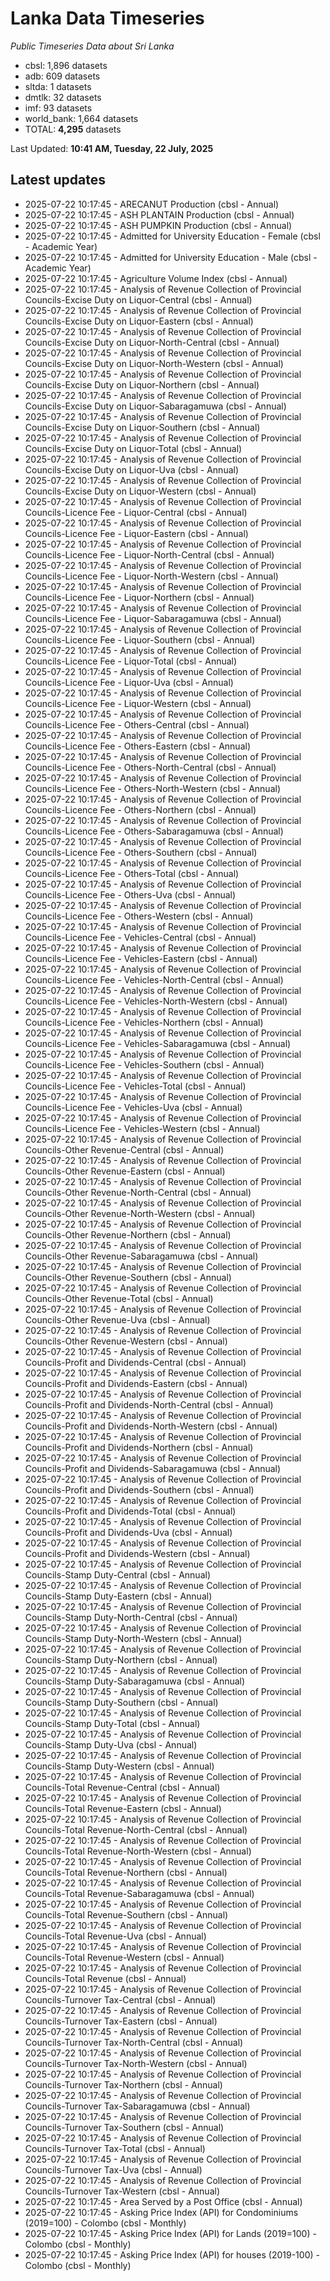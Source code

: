 # Lanka Data Timeseries
*Public Timeseries Data about Sri Lanka*

* cbsl: 1,896 datasets
* adb: 609 datasets
* sltda: 1 datasets
* dmtlk: 32 datasets
* imf: 93 datasets
* world_bank: 1,664 datasets
* TOTAL: **4,295** datasets

Last Updated: **10:41 AM, Tuesday, 22 July, 2025**

## Latest updates

* 2025-07-22 10:17:45 - ARECANUT Production (cbsl - Annual)
* 2025-07-22 10:17:45 - ASH PLANTAIN Production (cbsl - Annual)
* 2025-07-22 10:17:45 - ASH PUMPKIN Production (cbsl - Annual)
* 2025-07-22 10:17:45 - Admitted for University Education - Female (cbsl - Academic Year)
* 2025-07-22 10:17:45 - Admitted for University Education - Male (cbsl - Academic Year)
* 2025-07-22 10:17:45 - Agriculture Volume Index (cbsl - Annual)
* 2025-07-22 10:17:45 - Analysis of Revenue Collection of Provincial Councils-Excise Duty on Liquor-Central (cbsl - Annual)
* 2025-07-22 10:17:45 - Analysis of Revenue Collection of Provincial Councils-Excise Duty on Liquor-Eastern (cbsl - Annual)
* 2025-07-22 10:17:45 - Analysis of Revenue Collection of Provincial Councils-Excise Duty on Liquor-North-Central (cbsl - Annual)
* 2025-07-22 10:17:45 - Analysis of Revenue Collection of Provincial Councils-Excise Duty on Liquor-North-Western (cbsl - Annual)
* 2025-07-22 10:17:45 - Analysis of Revenue Collection of Provincial Councils-Excise Duty on Liquor-Northern (cbsl - Annual)
* 2025-07-22 10:17:45 - Analysis of Revenue Collection of Provincial Councils-Excise Duty on Liquor-Sabaragamuwa (cbsl - Annual)
* 2025-07-22 10:17:45 - Analysis of Revenue Collection of Provincial Councils-Excise Duty on Liquor-Southern (cbsl - Annual)
* 2025-07-22 10:17:45 - Analysis of Revenue Collection of Provincial Councils-Excise Duty on Liquor-Total (cbsl - Annual)
* 2025-07-22 10:17:45 - Analysis of Revenue Collection of Provincial Councils-Excise Duty on Liquor-Uva (cbsl - Annual)
* 2025-07-22 10:17:45 - Analysis of Revenue Collection of Provincial Councils-Excise Duty on Liquor-Western (cbsl - Annual)
* 2025-07-22 10:17:45 - Analysis of Revenue Collection of Provincial Councils-Licence Fee - Liquor-Central (cbsl - Annual)
* 2025-07-22 10:17:45 - Analysis of Revenue Collection of Provincial Councils-Licence Fee - Liquor-Eastern (cbsl - Annual)
* 2025-07-22 10:17:45 - Analysis of Revenue Collection of Provincial Councils-Licence Fee - Liquor-North-Central (cbsl - Annual)
* 2025-07-22 10:17:45 - Analysis of Revenue Collection of Provincial Councils-Licence Fee - Liquor-North-Western (cbsl - Annual)
* 2025-07-22 10:17:45 - Analysis of Revenue Collection of Provincial Councils-Licence Fee - Liquor-Northern (cbsl - Annual)
* 2025-07-22 10:17:45 - Analysis of Revenue Collection of Provincial Councils-Licence Fee - Liquor-Sabaragamuwa (cbsl - Annual)
* 2025-07-22 10:17:45 - Analysis of Revenue Collection of Provincial Councils-Licence Fee - Liquor-Southern (cbsl - Annual)
* 2025-07-22 10:17:45 - Analysis of Revenue Collection of Provincial Councils-Licence Fee - Liquor-Total (cbsl - Annual)
* 2025-07-22 10:17:45 - Analysis of Revenue Collection of Provincial Councils-Licence Fee - Liquor-Uva (cbsl - Annual)
* 2025-07-22 10:17:45 - Analysis of Revenue Collection of Provincial Councils-Licence Fee - Liquor-Western (cbsl - Annual)
* 2025-07-22 10:17:45 - Analysis of Revenue Collection of Provincial Councils-Licence Fee - Others-Central (cbsl - Annual)
* 2025-07-22 10:17:45 - Analysis of Revenue Collection of Provincial Councils-Licence Fee - Others-Eastern (cbsl - Annual)
* 2025-07-22 10:17:45 - Analysis of Revenue Collection of Provincial Councils-Licence Fee - Others-North-Central (cbsl - Annual)
* 2025-07-22 10:17:45 - Analysis of Revenue Collection of Provincial Councils-Licence Fee - Others-North-Western (cbsl - Annual)
* 2025-07-22 10:17:45 - Analysis of Revenue Collection of Provincial Councils-Licence Fee - Others-Northern (cbsl - Annual)
* 2025-07-22 10:17:45 - Analysis of Revenue Collection of Provincial Councils-Licence Fee - Others-Sabaragamuwa (cbsl - Annual)
* 2025-07-22 10:17:45 - Analysis of Revenue Collection of Provincial Councils-Licence Fee - Others-Southern (cbsl - Annual)
* 2025-07-22 10:17:45 - Analysis of Revenue Collection of Provincial Councils-Licence Fee - Others-Total (cbsl - Annual)
* 2025-07-22 10:17:45 - Analysis of Revenue Collection of Provincial Councils-Licence Fee - Others-Uva (cbsl - Annual)
* 2025-07-22 10:17:45 - Analysis of Revenue Collection of Provincial Councils-Licence Fee - Others-Western (cbsl - Annual)
* 2025-07-22 10:17:45 - Analysis of Revenue Collection of Provincial Councils-Licence Fee - Vehicles-Central (cbsl - Annual)
* 2025-07-22 10:17:45 - Analysis of Revenue Collection of Provincial Councils-Licence Fee - Vehicles-Eastern (cbsl - Annual)
* 2025-07-22 10:17:45 - Analysis of Revenue Collection of Provincial Councils-Licence Fee - Vehicles-North-Central (cbsl - Annual)
* 2025-07-22 10:17:45 - Analysis of Revenue Collection of Provincial Councils-Licence Fee - Vehicles-North-Western (cbsl - Annual)
* 2025-07-22 10:17:45 - Analysis of Revenue Collection of Provincial Councils-Licence Fee - Vehicles-Northern (cbsl - Annual)
* 2025-07-22 10:17:45 - Analysis of Revenue Collection of Provincial Councils-Licence Fee - Vehicles-Sabaragamuwa (cbsl - Annual)
* 2025-07-22 10:17:45 - Analysis of Revenue Collection of Provincial Councils-Licence Fee - Vehicles-Southern (cbsl - Annual)
* 2025-07-22 10:17:45 - Analysis of Revenue Collection of Provincial Councils-Licence Fee - Vehicles-Total (cbsl - Annual)
* 2025-07-22 10:17:45 - Analysis of Revenue Collection of Provincial Councils-Licence Fee - Vehicles-Uva (cbsl - Annual)
* 2025-07-22 10:17:45 - Analysis of Revenue Collection of Provincial Councils-Licence Fee - Vehicles-Western (cbsl - Annual)
* 2025-07-22 10:17:45 - Analysis of Revenue Collection of Provincial Councils-Other Revenue-Central (cbsl - Annual)
* 2025-07-22 10:17:45 - Analysis of Revenue Collection of Provincial Councils-Other Revenue-Eastern (cbsl - Annual)
* 2025-07-22 10:17:45 - Analysis of Revenue Collection of Provincial Councils-Other Revenue-North-Central (cbsl - Annual)
* 2025-07-22 10:17:45 - Analysis of Revenue Collection of Provincial Councils-Other Revenue-North-Western (cbsl - Annual)
* 2025-07-22 10:17:45 - Analysis of Revenue Collection of Provincial Councils-Other Revenue-Northern (cbsl - Annual)
* 2025-07-22 10:17:45 - Analysis of Revenue Collection of Provincial Councils-Other Revenue-Sabaragamuwa (cbsl - Annual)
* 2025-07-22 10:17:45 - Analysis of Revenue Collection of Provincial Councils-Other Revenue-Southern (cbsl - Annual)
* 2025-07-22 10:17:45 - Analysis of Revenue Collection of Provincial Councils-Other Revenue-Total (cbsl - Annual)
* 2025-07-22 10:17:45 - Analysis of Revenue Collection of Provincial Councils-Other Revenue-Uva (cbsl - Annual)
* 2025-07-22 10:17:45 - Analysis of Revenue Collection of Provincial Councils-Other Revenue-Western (cbsl - Annual)
* 2025-07-22 10:17:45 - Analysis of Revenue Collection of Provincial Councils-Profit and Dividends-Central (cbsl - Annual)
* 2025-07-22 10:17:45 - Analysis of Revenue Collection of Provincial Councils-Profit and Dividends-Eastern (cbsl - Annual)
* 2025-07-22 10:17:45 - Analysis of Revenue Collection of Provincial Councils-Profit and Dividends-North-Central (cbsl - Annual)
* 2025-07-22 10:17:45 - Analysis of Revenue Collection of Provincial Councils-Profit and Dividends-North-Western (cbsl - Annual)
* 2025-07-22 10:17:45 - Analysis of Revenue Collection of Provincial Councils-Profit and Dividends-Northern (cbsl - Annual)
* 2025-07-22 10:17:45 - Analysis of Revenue Collection of Provincial Councils-Profit and Dividends-Sabaragamuwa (cbsl - Annual)
* 2025-07-22 10:17:45 - Analysis of Revenue Collection of Provincial Councils-Profit and Dividends-Southern (cbsl - Annual)
* 2025-07-22 10:17:45 - Analysis of Revenue Collection of Provincial Councils-Profit and Dividends-Total (cbsl - Annual)
* 2025-07-22 10:17:45 - Analysis of Revenue Collection of Provincial Councils-Profit and Dividends-Uva (cbsl - Annual)
* 2025-07-22 10:17:45 - Analysis of Revenue Collection of Provincial Councils-Profit and Dividends-Western (cbsl - Annual)
* 2025-07-22 10:17:45 - Analysis of Revenue Collection of Provincial Councils-Stamp Duty-Central (cbsl - Annual)
* 2025-07-22 10:17:45 - Analysis of Revenue Collection of Provincial Councils-Stamp Duty-Eastern (cbsl - Annual)
* 2025-07-22 10:17:45 - Analysis of Revenue Collection of Provincial Councils-Stamp Duty-North-Central (cbsl - Annual)
* 2025-07-22 10:17:45 - Analysis of Revenue Collection of Provincial Councils-Stamp Duty-North-Western (cbsl - Annual)
* 2025-07-22 10:17:45 - Analysis of Revenue Collection of Provincial Councils-Stamp Duty-Northern (cbsl - Annual)
* 2025-07-22 10:17:45 - Analysis of Revenue Collection of Provincial Councils-Stamp Duty-Sabaragamuwa (cbsl - Annual)
* 2025-07-22 10:17:45 - Analysis of Revenue Collection of Provincial Councils-Stamp Duty-Southern (cbsl - Annual)
* 2025-07-22 10:17:45 - Analysis of Revenue Collection of Provincial Councils-Stamp Duty-Total (cbsl - Annual)
* 2025-07-22 10:17:45 - Analysis of Revenue Collection of Provincial Councils-Stamp Duty-Uva (cbsl - Annual)
* 2025-07-22 10:17:45 - Analysis of Revenue Collection of Provincial Councils-Stamp Duty-Western (cbsl - Annual)
* 2025-07-22 10:17:45 - Analysis of Revenue Collection of Provincial Councils-Total Revenue-Central (cbsl - Annual)
* 2025-07-22 10:17:45 - Analysis of Revenue Collection of Provincial Councils-Total Revenue-Eastern (cbsl - Annual)
* 2025-07-22 10:17:45 - Analysis of Revenue Collection of Provincial Councils-Total Revenue-North-Central (cbsl - Annual)
* 2025-07-22 10:17:45 - Analysis of Revenue Collection of Provincial Councils-Total Revenue-North-Western (cbsl - Annual)
* 2025-07-22 10:17:45 - Analysis of Revenue Collection of Provincial Councils-Total Revenue-Northern (cbsl - Annual)
* 2025-07-22 10:17:45 - Analysis of Revenue Collection of Provincial Councils-Total Revenue-Sabaragamuwa (cbsl - Annual)
* 2025-07-22 10:17:45 - Analysis of Revenue Collection of Provincial Councils-Total Revenue-Southern (cbsl - Annual)
* 2025-07-22 10:17:45 - Analysis of Revenue Collection of Provincial Councils-Total Revenue-Uva (cbsl - Annual)
* 2025-07-22 10:17:45 - Analysis of Revenue Collection of Provincial Councils-Total Revenue-Western (cbsl - Annual)
* 2025-07-22 10:17:45 - Analysis of Revenue Collection of Provincial Councils-Total Revenue (cbsl - Annual)
* 2025-07-22 10:17:45 - Analysis of Revenue Collection of Provincial Councils-Turnover Tax-Central (cbsl - Annual)
* 2025-07-22 10:17:45 - Analysis of Revenue Collection of Provincial Councils-Turnover Tax-Eastern (cbsl - Annual)
* 2025-07-22 10:17:45 - Analysis of Revenue Collection of Provincial Councils-Turnover Tax-North-Central (cbsl - Annual)
* 2025-07-22 10:17:45 - Analysis of Revenue Collection of Provincial Councils-Turnover Tax-North-Western (cbsl - Annual)
* 2025-07-22 10:17:45 - Analysis of Revenue Collection of Provincial Councils-Turnover Tax-Northern (cbsl - Annual)
* 2025-07-22 10:17:45 - Analysis of Revenue Collection of Provincial Councils-Turnover Tax-Sabaragamuwa (cbsl - Annual)
* 2025-07-22 10:17:45 - Analysis of Revenue Collection of Provincial Councils-Turnover Tax-Southern (cbsl - Annual)
* 2025-07-22 10:17:45 - Analysis of Revenue Collection of Provincial Councils-Turnover Tax-Total (cbsl - Annual)
* 2025-07-22 10:17:45 - Analysis of Revenue Collection of Provincial Councils-Turnover Tax-Uva (cbsl - Annual)
* 2025-07-22 10:17:45 - Analysis of Revenue Collection of Provincial Councils-Turnover Tax-Western (cbsl - Annual)
* 2025-07-22 10:17:45 - Area Served by a Post Office (cbsl - Annual)
* 2025-07-22 10:17:45 - Asking Price Index (API) for Condominiums (2019=100) - Colombo (cbsl - Monthly)
* 2025-07-22 10:17:45 - Asking Price Index (API) for Lands (2019=100) - Colombo (cbsl - Monthly)
* 2025-07-22 10:17:45 - Asking Price Index (API) for houses (2019-100) - Colombo (cbsl - Monthly)